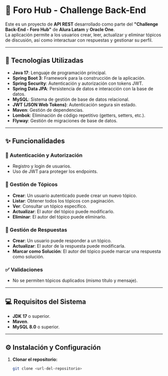 # 📌 Foro Hub - Challenge Back-End

Este es un proyecto de **API REST** desarrollado como parte del **"Challenge Back-End - Foro Hub"** de **Alura Latam** y **Oracle One**.  
La aplicación permite a los usuarios crear, leer, actualizar y eliminar tópicos de discusión, así como interactuar con respuestas y gestionar su perfil.

---

## 🚀 Tecnologías Utilizadas
- **Java 17**: Lenguaje de programación principal.  
- **Spring Boot 3**: Framework para la construcción de la aplicación.  
- **Spring Security**: Autenticación y autorización con tokens JWT.  
- **Spring Data JPA**: Persistencia de datos e interacción con la base de datos.  
- **MySQL**: Sistema de gestión de base de datos relacional.  
- **JWT (JSON Web Tokens)**: Autenticación segura sin estado.  
- **Maven**: Gestión de dependencias.  
- **Lombok**: Eliminación de código repetitivo (getters, setters, etc.).  
- **Flyway**: Gestión de migraciones de base de datos.  

---

## ✨ Funcionalidades

### 🔐 Autenticación y Autorización
- Registro y login de usuarios.  
- Uso de JWT para proteger los endpoints.  

### 📑 Gestión de Tópicos
- **Crear**: Un usuario autenticado puede crear un nuevo tópico.  
- **Listar**: Obtener todos los tópicos con paginación.  
- **Ver**: Consultar un tópico específico.  
- **Actualizar**: El autor del tópico puede modificarlo.  
- **Eliminar**: El autor del tópico puede eliminarlo.  

### 💬 Gestión de Respuestas
- **Crear**: Un usuario puede responder a un tópico.  
- **Actualizar**: El autor de la respuesta puede modificarla.  
- **Marcar como Solución**: El autor del tópico puede marcar una respuesta como solución.  

### ✅ Validaciones
- No se permiten tópicos duplicados (mismo título y mensaje).  

---

## 💻 Requisitos del Sistema
- **JDK 17** o superior.  
- **Maven**.  
- **MySQL 8.0** o superior.  

---

## ⚙️ Instalación y Configuración

1. **Clonar el repositorio:**
   ```bash
   git clone <url-del-repositorio>
